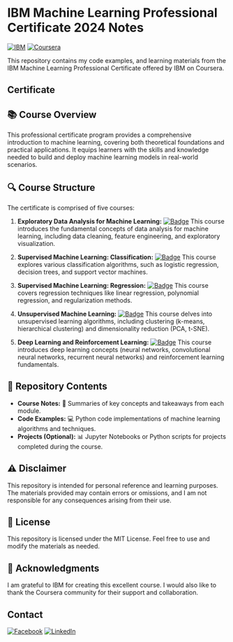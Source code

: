 

# IBM Machine Learning Professional Certificate 2024 Notes 

[![IBM](https://img.shields.io/badge/IBM-000000?style=for-the-badge&logo=IBM&logoColor=white)](https://www.ibm.com/)
[![Coursera](https://img.shields.io/badge/Coursera-0056D2?style=for-the-badge&logo=Coursera&logoColor=white)](https://www.coursera.org/)

This repository contains my code examples, and learning materials from the IBM Machine Learning Professional Certificate offered by IBM on Coursera.
## Certificate

## 📚 Course Overview

This professional certificate program provides a comprehensive introduction to machine learning, covering both theoretical foundations and practical applications. It equips learners with the skills and knowledge needed to build and deploy machine learning models in real-world scenarios.

## 🔍 Course Structure

The certificate is comprised of five courses:

1.  **Exploratory Data Analysis for Machine Learning:** 
    [![Badge](https://img.shields.io/badge/Course%201-Complete-green)](https://www.coursera.org/learn/exploratory-data-analysis-for-machine-learning)
    This course introduces the fundamental concepts of data analysis for machine learning, including data cleaning, feature engineering, and exploratory visualization.

2.  **Supervised Machine Learning: Classification:** 
    [![Badge](https://img.shields.io/badge/Course%202-Complete-green)](https://www.coursera.org/learn/supervised-machine-learning-classification)
    This course explores various classification algorithms, such as logistic regression, decision trees, and support vector machines.

3.  **Supervised Machine Learning: Regression:** 
    [![Badge](https://img.shields.io/badge/Course%203-Complete-green)](https://www.coursera.org/learn/supervised-machine-learning-regression)
    This course covers regression techniques like linear regression, polynomial regression, and regularization methods.

4.  **Unsupervised Machine Learning:** 
    [![Badge](https://img.shields.io/badge/Course%204-Complete-green)](https://www.coursera.org/learn/unsupervised-machine-learning)
    This course delves into unsupervised learning algorithms, including clustering (k-means, hierarchical clustering) and dimensionality reduction (PCA, t-SNE).

5.  **Deep Learning and Reinforcement Learning:** 
    [![Badge](https://img.shields.io/badge/Course%205-Complete-green)](https://www.coursera.org/learn/deep-learning-reinforcement-learning)
    This course introduces deep learning concepts (neural networks, convolutional neural networks, recurrent neural networks) and reinforcement learning fundamentals.

## 📁 Repository Contents

*   **Course Notes:** 📝 Summaries of key concepts and takeaways from each module.
*   **Code Examples:** 💻 Python code implementations of machine learning algorithms and techniques.
*   **Projects (Optional):** 📊 Jupyter Notebooks or Python scripts for projects completed during the course.

## ⚠️ Disclaimer

This repository is intended for personal reference and learning purposes. The materials provided may contain errors or omissions, and I am not responsible for any consequences arising from their use.

## 📜 License

This repository is licensed under the MIT License. Feel free to use and modify the materials as needed.

## 🙏 Acknowledgments

I am grateful to IBM for creating this excellent course. I would also like to thank the Coursera community for their support and collaboration.
## Contact
[![Facebook](https://img.shields.io/badge/Facebook-blue?style=for-the-badge&logo=Facebook&logoColor=white)](https://www.facebook.com/qq2719/)
[![LinkedIn](https://img.shields.io/badge/LinkedIn-0077B5?style=for-the-badge&logo=linkedin&logoColor=white)](https://www.linkedin.com/in/quang-nguyen-2003-ptit/)

